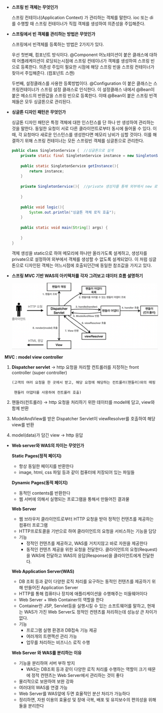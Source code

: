 - **스프링 빈 객체는 무엇인가**
    
    스프링 컨테이너(Application Context) 가 관리하는 객체를 말한다. ioc 또는 di 를 수행할 때 스프링 컨테이너가 직접 객체를 생성하여 의존성을 주입해준다.
    
- **스프링에서 빈 객체를 관리하는 방법은 무엇인가**
    
    스프링에서 빈객체를 등록하는 방법은 2가지가 있다.
    
    우선 첫번째, 컴포넌트 방식이다. @Component 어노테이션이 붙은 클래스에 대하여 어플레케이션이 로딩되는시점에 스프링 컨테이너가 객체를 생성하여 스프링 빈으로 등록한다. 의존성 주입이 필요한 시점에 해당 스프링 빈을 스프링 컨테이너가 찾아서 주입해준다. (컴포넌트 스캔)
    
    두번째, 설정클래스를 사용한 등록방법이다. @Configuration 이 붙은 클래스는 스프링컨테이너가 스프링 설정 클래스로 인식한다. 이 설정클래스 내에서 @Bean이 붙은 메소드의 반환값을 스프링 빈으로 등록한다. 이때 @Bean이 붙은 스프링 빈객체들은 모두 싱글톤으로 관리된다. 
    
- **싱글톤 디자인 패턴은 무엇인가**
    
    싱글톤 디자인 패턴은 특정 객체에 대한 인스턴스를 단 하나 만 생성하여 관리하는 것을 말한다. 동일한 요청이 서로 다른 클라이언트로부터 동시에 들어올 수 있다. 이 때, 각 요청마다 새로운 인스턴스를 생성한다면 메모리 낭비가 심할 것이다. 이를 해결하기 위해 스프링 컨테이너는 모든 스프링빈 객체를 싱글톤으로 관리한다. 
    
    ```java
    public class SingletonService {  //싱글톤으로 설계
        private static final SingletonService instance = new SingletonService();  //static 이라 메모리에 하나만 올라간다.
    
        public static SingletonService getInstance(){
            return instance;
        }
    
        private SingletonService(){  //private 생성자를 통해 외부에서 new 로 객체생성을 방지!
    
        }
    
        public void logic(){
            System.out.println("싱글톤 객체 로직 호출");
        }
    
        public static void main(String[] args) {
    
        }
    }
    ```
    
    객체 생성을 static으로 하여 메모리에 하나만 올라가도록 설계하고, 생성자를 private으로 설정하여 외부에서 객체를 생성할 수 없도록 설계되었다. 이 처럼 싱글톤으로 디자인된 객체는 어느시점에 호출되던간에 동일한 참조값을 가지고 있다.
    
- **스프링 MVC 기반 WAS의 아키텍처를 각자 그려보고 데이터 흐름 설명하기**
    
    <img src="./images/taemin-1.png">
    

**MVC : model view controller**

1. **Dispatcher servlet** → http 요청을 처리할 컨트롤러를 지정하는 front controller (super controller)

       (고객의 여러 요청을 한 곳에서 받고, 해당 요청에 해당하는 컨트롤러(핸들러)와의 매핑

        핸들러 어댑터를 사용하여 컨트롤러 호출)

1. 핸들러(컨트롤러) → http 요청을 처리하기 위한 데이터를 model에 담고, view와 함께 반환
2. ModelAndView를 받은 Dispatcher Servlet이 viewResolver를 호출하여 해당 view를 반환
3. model(data)가 담긴 view → http 응답

- **Web server와 WAS의 차이는 무엇인가**
    
    
    **Static Pages(정적 페이지)**
    
    - 항상 동일한 페이지를 반환한다
    - image, html, css 파일 등과 같이 컴퓨터에 저장되어 있는 파일들
    
    **Dynamic Pages(동적 페이지)**
    
    - 동적인 contents를 반환한다
    - 웹 서버에 의해서 실행되는 프로그램을 통해서 만들어진 결과물
    
    **Web Server**
    
    - 웹 브라우저 클라이언트로부터 HTTP 요청을 받아 정적인 컨텐츠를 제공하는 컴퓨터 프로그램
    - HTTP프로토콜을 기반으로 하여 클라이언트의 요청을 서비스하는 기능을 담당
    - 기능
        - 정적인 컨텐츠를 제공하고, WAS를 거치지않고 바로 자원을 제공한다
        - 동적인 컨텐츠 제공을 위한 요청을 전달한다. 클라이언트의 요청(Request)을 WAS에 전달하고 WAS의 응답(Response)을 클라이언트에게 전달한다.
    
    **Web Application Server(WAS)**
    
    - DB 조회 등과 같이 다양한 로직 처리를 요구하는 동적인 컨텐츠를 제공하기 위해 만들어진 Application Server
    - HTTP를 통해 컴퓨터나 장치에 애플리케이션을 수행해주는 미들웨어이다
    - Web Server + Web Container의 역할을 한다
    - Container란 JSP, Servlet등을 실행시킬 수 있는 소프트웨어를 말하고, 현재는 WAS가 가진 Web Server도 정적인 컨텐츠를 처리하는데 성능상 큰 차이가 없다.
    - 기능
        - 프로그램 실행 환경과 DB접속 기능 제공
        - 여러개의 트랜잭션 관리 가능
        - 업무를 처리하는 비즈니스 로직 수행
    
    **Web Server 와 WAS를 분리하는 이유**
    
    - 기능을 분리하여 서버 부하 방지
        - WAS는 DB조회 등과 같이 다양한 로직 처리를 수행하는 역할이 크기 때문에 정적 컨텐츠는 Web Server에서 관리하는 것이 좋다
    - 물리적으로 보완하여 보완 강화
    - 여러대의 WAS를 연결 가능
    - Web Server를 WAS앞에 두면 효율적인 분산 처리가 가능하다
    - 정리하면, 자원 이용의 효율성 및 장애 극복, 배포 및 유지보수의 편의성을 위해 둘을 분리한다
